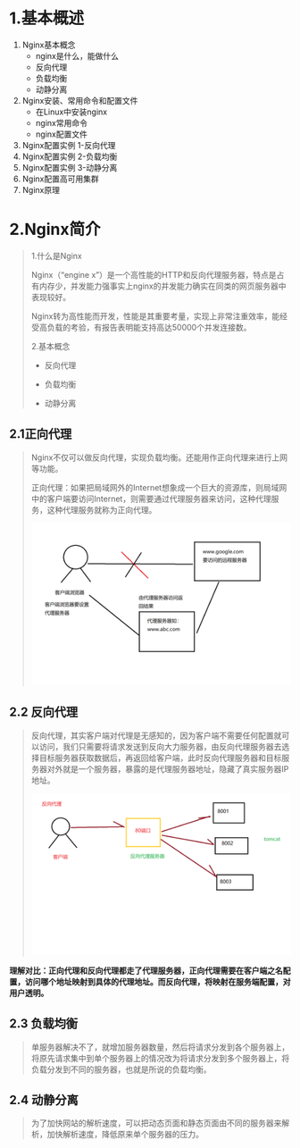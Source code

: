 # 1.基本概述

1. Nginx基本概念
   - nginx是什么，能做什么
   - 反向代理
   - 负载均衡
   - 动静分离
2. Nginx安装、常用命令和配置文件
   - 在Linux中安装nginx
   - nginx常用命令
   - nginx配置文件
3. Nginx配置实例 1-反向代理
4. Nginx配置实例 2-负载均衡
5. Nginx配置实例 3-动静分离
6. Nginx配置高可用集群
7. Nginx原理



# 2.Nginx简介

> 1.什么是Nginx
>
> Nginx（“engine x”）是一个高性能的HTTP和反向代理服务器，特点是占有内存少，并发能力强事实上nginx的并发能力确实在同类的网页服务器中表现较好。
>
> Nginx转为高性能而开发，性能是其重要考量，实现上非常注重效率，能经受高负载的考验，有报告表明能支持高达50000个并发连接数。
>
> 2.基本概念
>
> - 反向代理
>
> - 负载均衡
>
> - 动静分离

## 2.1正向代理

> Nginx不仅可以做反向代理，实现负载均衡。还能用作正向代理来进行上网等功能。
>
> 正向代理：如果把局域网外的Internet想象成一个巨大的资源库，则局域网中的客户端要访问Internet，则需要通过代理服务器来访问，这种代理服务，这种代理服务就称为正向代理。
>
> ![](./images/nginx01.png)

## 2.2 反向代理

> 反向代理，其实客户端对代理是无感知的，因为客户端不需要任何配置就可以访问，我们只需要将请求发送到反向大力服务器，由反向代理服务器去选择目标服务器获取数据后，再返回给客户端，此时反向代理服务器和目标服务器对外就是一个服务器，暴露的是代理服务器地址，隐藏了真实服务器IP地址。
>
> ![](./images/nginx02.png)

**理解对比：正向代理和反向代理都走了代理服务器，正向代理需要在客户端之名配置，访问哪个地址映射到具体的代理地址。而反向代理，将映射在服务端配置，对用户透明。**

## 2.3 负载均衡

> 单服务器解决不了，就增加服务器数量，然后将请求分发到各个服务器上，将原先请求集中到单个服务器上的情况改为将请求分发到多个服务器上，将负载分发到不同的服务器，也就是所说的负载均衡。

## 2.4 动静分离

> 为了加快网站的解析速度，可以把动态页面和静态页面由不同的服务器来解析，加快解析速度，降低原来单个服务器的压力。







